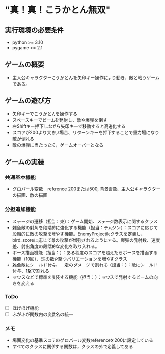 # "真！真！こうかとん無双"

## 実行環境の必要条件
* python >= 3.10
* pygame >= 2.1

## ゲームの概要
* 主人公キャラクターこうかとんを矢印キー操作により動き、敵と戦うゲームである。

## ゲームの遊び方
* 矢印キーでこうかとんを操作する
* スペースキーでビームを発射し、敵や爆弾を倒す
* 左Shiftキー押下しながら矢印キーで移動すると高速化する
* スコアが200より大きい場合、リターンキーを押下することで重力場になり敵が倒れる
* 敵の爆弾に当たったら，ゲームオーバーとなる

## ゲームの実装
### 共通基本機能
* グロバール変数　reference 200または500, 背景画像、主人公キャラクターの描画、敵の描画

### 分担追加機能
* ステージの遷移（担当：東）：ゲーム開始、ステージ数表示に関するクラス
* 雑魚敵の射角を段階的に強化する機能（担当：テムジン）：スコアに応じて段階的に敵の攻撃を増やす機能。EnemyProjectileクラスを定義し、bird_scoreに応じて敵の攻撃が増強されるようにする。爆弾の発射数、速度差、射出角度の段階的な変化を取り入れる。
* ボース描画機能（担当：）：ある程度のスコアを超えたらボースを描画する機能（10回）、球の数や撃つバリエーションを増やすクラス
* 雑魚敵にシールド付与、一定のダメージで割れる（担当：）：敵にシールド付与、1撃で割れる
* マウスなどで標準を実装する機能（担当：）：マウスで発射するビームの向きを変える

### ToDo
- [ ] ほげほげ機能
- [ ] ふがふが関数内の変数名の統一

### メモ
* 場面変化の基準スコアのグロバール変数referenceを200に設定している
* すべてのクラスに関係する関数は，クラスの外で定義してある
